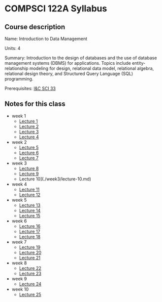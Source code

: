 # COMPSCI 122A Syllabus

## Course description

Name: Introduction to Data Management

Units: 4

Summary: Introduction to the design of databases and the use of database management systems (DBMS) for applications. Topics include entity-relationship modeling for design, relational data model, relational algebra, relational design theory, and Structured Query Language (SQL) programming.

Prerequisites: [I&C SCI 33](../../spring-2020/ics-33/syllabus.md)

## Notes for this class

- week 1
    - [Lecture 1](./week1/lecture-1.md)
    - [Lecture 2](./week1/lecture-2.md)
    - [Lecture 3](./week1/lecture-3.md)
    - [Lecture 4](./week1/lecture-4.md)
- week 2
    - [Lecture 5](./week2/lecture-5.md)
    - [Lecture 6](./week2/lecture-6.md)
    - [Lecture 7](./week2/lecture-7.md)
- week 3
    - [Lecture 8](./week3/lecture-8.md)
    - [Lecture 9](./week3/lecture-9.md)
    - Lecture 10](./week3/lecture-10.md)
- week 4
    - [Lecture 11](./week4/lecture-11.md)
    - [Lecture 12](./week4/lecture-12.md)
- week 5
    - [Lecture 13](./week5/lecture-13.md)
    - [Lecture 14](./week5/lecture-14.md)
    - [Lecture 15](./week5/lecture-15.md)
- week 6
    - [Lecture 16](./week6/lecture-16.md)
    - [Lecture 17](./week6/lecture-17.md)
    - [Lecture 18](./week6/lecture-18.md)
- week 7
    - [Lecture 19](./week7/lecture-19.md)
    - [Lecture 20](./week7/lecture-20.md)
    - [Lecture 21](./week7/lecture-21.md)
- week 8
    - [Lecture 22](./week8/lecture-22.md)
    - [Lecture 23](./week8/lecture-23.md)
- week 9
    - [Lecture 24](./week9/lecture-24.md)
- week 10
    - [Lecture 25](./week10/lecture-25.md)
